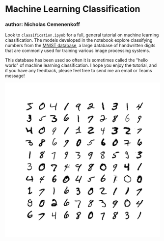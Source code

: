 # Machine Learning Classification
### author: Nicholas Cemenenkoff
Look to `classification.ipynb` for a full, general tutorial on machine learning classification. The models developed in the notebook explore classifying numbers from the [MNIST database](https://en.wikipedia.org/wiki/MNIST_database), a large database of handwritten digits that are commonly used for training various image processing systems.

This database has been used so often it is sometimes called the "hello world" of machine learning classification. I hope you enjoy the tutorial, and if you have any feedback, please feel free to send me an email or Teams message!

![100 digits](./images/100-digits.png)